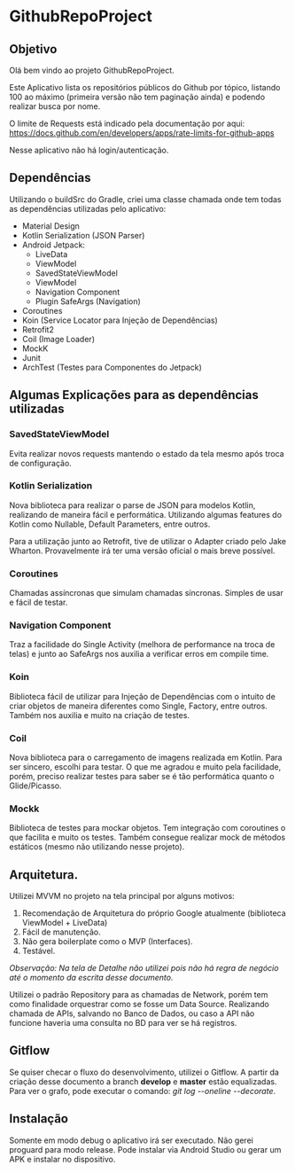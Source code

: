 # GithubRepoProject

## Objetivo
Olá bem vindo ao projeto GithubRepoProject.

Este Aplicativo lista os repositórios públicos do Github por tópico, listando 100 ao máximo (primeira versão não tem paginação ainda) e podendo realizar busca por nome.

O limite de Requests está indicado pela documentação por aqui: https://docs.github.com/en/developers/apps/rate-limits-for-github-apps

Nesse aplicativo não há login/autenticação.

## Dependências

Utilizando o buildSrc do Gradle, criei uma classe chamada onde tem todas as dependências utilizadas pelo aplicativo: 

- Material Design
- Kotlin Serialization (JSON Parser)
- Android Jetpack: 
    - LiveData
    - ViewModel
    - SavedStateViewModel
    - ViewModel
    - Navigation Component
    - Plugin SafeArgs (Navigation)
- Coroutines
- Koin (Service Locator para Injeção de Dependências)
- Retrofit2
- Coil (Image Loader)
- MockK
- Junit
- ArchTest (Testes para Componentes do Jetpack)

## Algumas Explicações para as dependências utilizadas

### SavedStateViewModel

Evita realizar novos requests mantendo o estado da tela mesmo após troca de configuração.

### Kotlin Serialization

Nova biblioteca para realizar o parse de JSON para modelos Kotlin, realizando de maneira fácil e performática. Utilizando algumas features do Kotlin como Nullable, Default Parameters, entre outros. 

Para a utilização junto ao Retrofit, tive de utilizar o Adapter criado pelo Jake Wharton. Provavelmente irá ter uma versão oficial o mais breve possível.

### Coroutines

Chamadas assíncronas que simulam chamadas síncronas. Simples de usar e fácil de testar.

### Navigation Component

Traz a facilidade do Single Activity (melhora de performance na troca de telas) e junto ao SafeArgs nos auxilia a verificar erros em compile time.

### Koin

Biblioteca fácil de utilizar para Injeção de Dependências com o intuito de criar objetos de maneira diferentes como Single, Factory, entre outros. Também nos auxilia e muito na criação de testes.

### Coil

Nova biblioteca para o carregamento de imagens realizada em Kotlin. Para ser sincero, escolhi para testar. O que me agradou e muito pela facilidade, porém, preciso realizar testes para saber se é tão performática quanto o Glide/Picasso.

### Mockk

Biblioteca de testes para mockar objetos. Tem integração com coroutines o que facilita e muito os testes. Também consegue realizar mock de métodos estáticos (mesmo não utilizando nesse projeto).


## Arquitetura.

Utilizei MVVM no projeto na tela principal por alguns motivos:

 1. Recomendação de Arquitetura do próprio Google atualmente (biblioteca ViewModel + LiveData)
 2. Fácil de manutenção.
 3. Não gera boilerplate como o MVP (Interfaces).
 4. Testável.

 *Observação: Na tela de Detalhe não utilizei pois não há regra de negócio até o momento da escrita desse documento.*

 Utilizei o padrão Repository para as chamadas de Network, porém tem como finalidade orquestrar como se fosse um Data Source. Realizando chamada de APIs, salvando no Banco de Dados, ou caso a API não funcione haveria uma consulta no BD para ver se há registros.

## Gitflow

Se quiser checar o fluxo do desenvolvimento, utilizei o Gitflow. A partir da criação desse documento a branch **develop** e **master** estão equalizadas. Para ver o grafo, pode executar o comando: *git log --oneline --decorate*.

 ## Instalação

 Somente em modo debug o aplicativo irá ser executado. Não gerei proguard para modo release. Pode instalar via Android Studio ou gerar um APK e instalar no dispositivo.